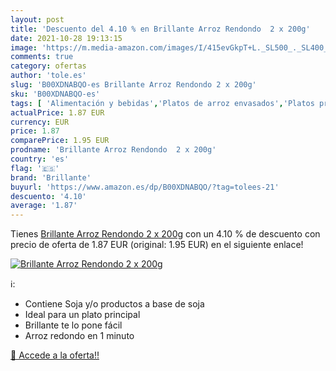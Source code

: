 ```yaml
---
layout: post
title: 'Descuento del 4.10 % en Brillante Arroz Rendondo  2 x 200g'
date: 2021-10-28 19:13:15
image: 'https://m.media-amazon.com/images/I/415evGkpT+L._SL500_._SL400_.jpg'
comments: true
category: ofertas
author: 'tole.es'
slug: 'B00XDNABQO-es Brillante Arroz Rendondo 2 x 200g'
sku: 'B00XDNABQO-es'
tags: [ 'Alimentación y bebidas','Platos de arroz envasados','Platos preparados envasados','arroz','brillante', ]
actualPrice: 1.87 EUR
currency: EUR
price: 1.87
comparePrice: 1.95 EUR
prodname: 'Brillante Arroz Rendondo  2 x 200g'
country: 'es'
flag: '🇪🇸'
brand: 'Brillante'
buyurl: 'https://www.amazon.es/dp/B00XDNABQO/?tag=tolees-21'
descuento: '4.10'
average: '1.87'
---
```


Tienes [Brillante Arroz Rendondo  2 x 200g](https://www.amazon.es/dp/B00XDNABQO/?tag=tolees-21) con un 4.10 % de descuento con precio de oferta de 1.87 EUR (original: 1.95 EUR) en el siguiente enlace!

[![Brillante Arroz Rendondo  2 x 200g](https://m.media-amazon.com/images/I/415evGkpT+L._SL500_._SL400_.jpg)](https://www.amazon.es/dp/B00XDNABQO/?tag=tolees-21)

ℹ️:

- Contiene Soja y/o productos a base de soja
- Ideal para un plato principal
- Brillante te lo pone fácil
- Arroz redondo en 1 minuto

[🛒 Accede a la oferta!!](https://www.amazon.es/dp/B00XDNABQO/?tag=tolees-21)
